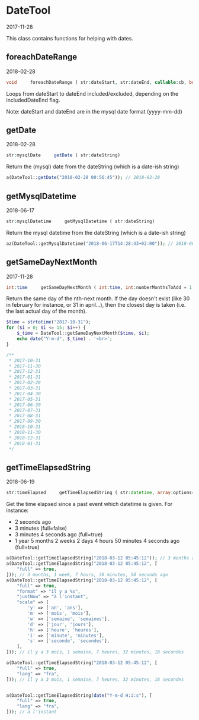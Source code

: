 DateTool
=====================
2017-11-28



This class contains functions for helping with dates.




foreachDateRange
-----------
2018-02-28


```php
void     foreachDateRange ( str:dateStart, str:dateEnd, callable:cb, bool:includeDateEnd=true)
```

Loops from dateStart to dateEnd included/excluded, depending on the includedDateEnd flag.

Note: dateStart and dateEnd are in the mysql date format (yyyy-mm-dd)
 
 
 

getDate
-----------
2018-02-28


```php
str:mysqlDate     getDate ( str:dateString)
```

Return the (mysql) date from the dateString (which is a date-ish string)

 
```php
a(DateTool::getDate("2018-02-28 00:56:45")); // 2018-02-28
``` 




getMysqlDatetime
-----------
2018-06-17


```php
str:mysqlDatetime     getMysqlDatetime ( str:dateString)
```

Return the mysql datetime from the dateString (which is a date-ish string)


```php
az(DateTool::getMysqlDatetime("2018-06-17T14:28:43+02:00")); // 2018-06-17 14:28:43
```




getSameDayNextMonth
-----------
2017-11-28



```php
int:time     getSameDayNextMonth ( int:time, int:numberMonthsToAdd = 1 )
```

Return the same day of the nth-next month.
If the day doesn't exist (like 30 in february for instance, or 31 in april...),
then the closest day is taken (i.e. the last actual day of the month).

 
```php
$time = strtotime("2017-10-31");
for ($i = 0; $i <= 15; $i++) {
    $_time = DateTool::getSameDayNextMonth($time, $i);
    echo date("Y-m-d", $_time) . '<br>';
}

/**
 * 2017-10-31
 * 2017-11-30
 * 2017-12-31
 * 2017-01-31
 * 2017-02-28
 * 2017-03-31
 * 2017-04-30
 * 2017-05-31
 * 2017-06-30
 * 2017-07-31
 * 2017-08-31
 * 2017-09-30
 * 2018-10-31
 * 2018-11-30
 * 2018-12-31
 * 2018-01-31
 */
``` 


getTimeElapsedString
-----------
2018-06-19



```php
str:timeElapsed     getTimeElapsedString ( str:datetime, array:options=[] )
```

Get the time elapsed since a past event which datetime is given.
For instance:
- 2 seconds ago
- 3 minutes (full=false)
- 3 minutes 4 seconds ago (full=true)
- 1 year 5 months 2 weeks 2 days 4 hours 50 minutes 4 seconds ago (full=true)

 
```php
a(DateTool::getTimeElapsedString("2018-03-12 05:45:12")); // 3 months ago
a(DateTool::getTimeElapsedString("2018-03-12 05:45:12", [
    "full" => true,
])); // 3 months, 1 week, 7 hours, 30 minutes, 58 seconds ago
a(DateTool::getTimeElapsedString("2018-03-12 05:45:12", [
    "full" => true,
    "format" => "il y a %s",
    "justNow" => "à l'instant",
    "scale" => [
        'y' => ['an', 'ans'],
        'm' => ['mois', 'mois'],
        'w' => ['semaine', 'semaines'],
        'd' => ['jour', 'jours'],
        'h' => ['heure', 'heures'],
        'i' => ['minute', 'minutes'],
        's' => ['seconde', 'secondes'],
    ],
])); // il y a 3 mois, 1 semaine, 7 heures, 32 minutes, 18 secondes

a(DateTool::getTimeElapsedString("2018-03-12 05:45:12", [
    "full" => true,
    "lang" => "fra",
])); // il y a 3 mois, 1 semaine, 7 heures, 32 minutes, 18 secondes


a(DateTool::getTimeElapsedString(date("Y-m-d H:i:s"), [
    "full" => true,
    "lang" => "fra",
])); // à l'instant
``` 

